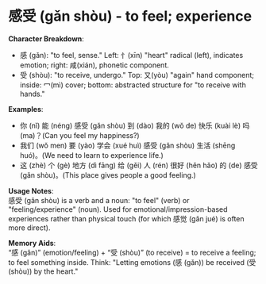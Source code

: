 # **感受 (gǎn shòu) - to feel; experience**

**Character Breakdown**:  
- 感 (gǎn): "to feel, sense." Left: 忄(xīn) "heart" radical (left), indicates emotion; right: 咸(xián), phonetic component.  
- 受 (shòu): "to receive, undergo." Top: 又(yòu) "again" hand component; inside: 冖(mì) cover; bottom: abstracted structure for "to receive with hands."

**Examples**:  
- 你 (nǐ) 能 (néng) 感受 (gǎn shòu) 到 (dào) 我的 (wǒ de) 快乐 (kuài lè) 吗 (ma)？(Can you feel my happiness?)  
- 我们 (wǒ men) 要 (yào) 学会 (xué huì) 感受 (gǎn shòu) 生活 (shēng huó)。(We need to learn to experience life.)  
- 这 (zhè) 个 (gè) 地方 (dì fāng) 给 (gěi) 人 (rén) 很好 (hěn hǎo) 的 (de) 感受 (gǎn shòu)。(This place gives people a good feeling.)

**Usage Notes**:  
感受 (gǎn shòu) is a verb and a noun: "to feel" (verb) or "feeling/experience" (noun). Used for emotional/impression-based experiences rather than physical touch (for which 感觉 (gǎn jué) is often more direct).

**Memory Aids**:  
“感 (gǎn)” (emotion/feeling) + “受 (shòu)” (to receive) = to receive a feeling; to feel something inside. Think: "Letting emotions (感 (gǎn)) be received (受 (shòu)) by the heart."